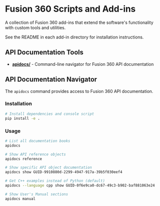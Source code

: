 # Fusion 360 Scripts and Add-ins

A collection of Fusion 360 add-ins that extend the software's functionality with custom tools and utilities.

See the README in each add-in directory for installation instructions.


## API Documentation Tools
- **[apidocs/](apidocs/)** - Command-line navigator for Fusion 360 API documentation

## API Documentation Navigator

The `apidocs` command provides access to Fusion 360 API documentation.

### Installation
```bash
# Install dependencies and console script
pip install -e .
```

### Usage
```bash
# List all documentation books
apidocs

# Show API reference objects
apidocs reference

# Show specific API object documentation
apidocs show GUID-9910880d-2299-4947-917a-39b5f030eef4

# Get C++ examples instead of Python (default)
apidocs --language cpp show GUID-0f6e9ca0-dc67-49c3-b902-baf881063e24

# Show User's Manual sections
apidocs manual
```